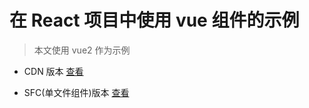 # 在 React 项目中使用 vue 组件的示例

> 本文使用 vue2 作为示例

- CDN 版本 [查看](deploy/cdn/index.html)

- SFC(单文件组件)版本 [查看](deploy/sfc/index.html)